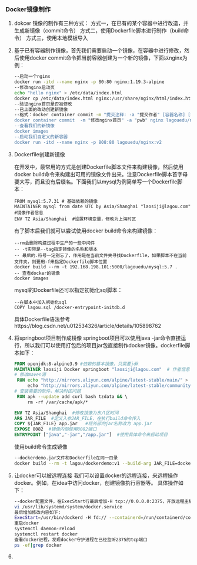 ### Docker镜像制作

1. dokcer 镜像的制作有三种方式：
   方式一，在已有的某个容器中进行改造，并生成新镜像（commit命令）
   方式二，使用Dockerfile脚本进行制作（build命令）
   方式三，使用本地模板导入

2. 基于已有容器制作镜像，首先我们需要启动一个镜像，在容器中进行修改，然后使用docker commit命令把当前容器创建为一个新的镜像，下面以nginx为例：

   ```sh
   --启动一个nginx
   docker run -itd --name nginx -p 80:80 nginx:1.19.3-alpine
   --修改nginx启动页
   echo "hello nginx" > /etc/data/index.html
   docker cp /etc/data/index.html nginx:/usr/share/nginx/html/index.html
   --验证nginx首页是否被修改
   --已上面的改动创建新镜像
   --格式：docker container commit -m "提交注释: -a "提交作者" [容器名称] [指定新镜像名称]:[tag]
   docker container commit  -m "修改nginx首页" -a "pwb" nginx lagouedu/nginx:v2
   --查看我们的新镜像
   docker images
   --启动我们自定义的新容器
   docker run -itd --name nginx -p 808:80 lagouedu/nginx:v2
   ```

3. Dockerfile创建新镜像

   在开发中，最常用的方式是创建Dockerfile脚本文件来构建镜像，然后使用docker build命令来构建出可用的镜像文件出来。注意Dockerfile脚本首字母要大写，而且没有后缀名。下面我们以mysql为例简单写一个Dockerfile脚本：

   ```
   FROM mysql:5.7.31 # 基础依赖的镜像 
   MAINTAINER mysql from date UTC by Asia/Shanghai "laosiji@lagou.com"  #镜像作者信息
   ENV TZ Asia/Shanghai  #设置环境变量，修改为上海时区
   ```

   有了脚本后我们就可以尝试使用docker build命令来构建镜像：

   ```
   --rm会删除构建过程中生产的一些中间件
   -- -t实际是--tag指定镜像的名称和版本
   -- 最后的.符号一定别忘了，作用是在当前文件夹寻找Dockerfile，如果脚本不在当前文件夹，则要用-f来指定Dockerfile脚本位置
   docker build --rm -t 192.168.198.101:5000/lagouedu/mysql:5.7 .
   -- 查看docker的镜像
   docker images
   ```

   mysql的Dockerfile还可以指定初始化sql脚本：

   ```
   --在脚本中加入初始化sql
   COPY lagou.sql /docker-entrypoint-initdb.d
   ```

   具体Dockerfile语法参考https://blog.csdn.net/u012534326/article/details/105898762

4. 将springboot项目制作成镜像
   springboot项目可以使用java -jar命令直接运行，所以我们可以使用打包后的项目jar包直接制作docker镜像。dockerfile脚本如下：

   ```dockerfile
   FROM openjdk:8-alpine3.9 #依赖的基本镜像，只需要jdk
   MAINTAINER laosiji Docker springboot "laosiji@lagou.com"  # 作者信息 
   # 修改maven源
    RUN echo "http://mirrors.aliyun.com/alpine/latest-stable/main/" > /etc/apk/repositories && \ 
    	echo "http://mirrors.aliyun.com/alpine/latest-stable/community/" >> /etc/apk/repositories 
   # 安装需要的软件，解决时区问题 
    RUN apk --update add curl bash tzdata && \ 
    	rm -rf /var/cache/apk/* 
   
   ENV TZ Asia/Shanghai  #修改镜像为东八区时间 
   ARG JAR_FILE  #定义入参JAR_FILE，在执行build命令传入
   COPY ${JAR_FILE} app.jar   #将外部的jar名称改为 app.jar
   EXPOSE 8082  #镜像内部使用8082端口
   ENTRYPOINT ["java","-jar","/app.jar"]  #使用具体命令来启动项目
   ```

   使用build命令生成镜像

   ```sh
   --dockerdemo.jar文件和Dockerfile在同一目录
   docker build --rm -t lagou/dockerdemo:v1 --build-arg JAR_FILE=dockerdemo.jar .
   ```

   

5. 让docker可以被远程连接
   我们可以设置docker的远程连接，来远程操作docker。例如，在idea中访问docker，创建镜像执行容器等。
   具体操作如下：

   ```sh
   --docker配置文件，在ExecStart行最后增加-H tcp://0.0.0.0:2375，开放远程主机访问权限。
   vi /usr/lib/systemd/system/docker.service 
   最后增加修改内容如下: 
   ExecStart=/usr/bin/dockerd -H fd:// --containerd=/run/containerd/containerd.sock -H tcp://0.0.0.0:2375
   重启docker 
   systemctl daemon-reload 
   systemctl restart docker 
   查看docker进程，发现docker守护进程在已经监听2375的tcp端口 
   ps -ef|grep docker
   ```

   

6. 

 